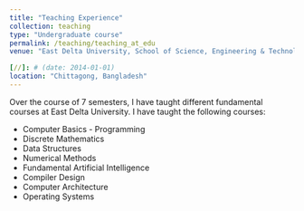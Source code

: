 ```yaml
---
title: "Teaching Experience"
collection: teaching
type: "Undergraduate course"
permalink: /teaching/teaching_at_edu
venue: "East Delta University, School of Science, Engineering & Technology"

[//]: # (date: 2014-01-01)
location: "Chittagong, Bangladesh"
---
```


Over the course of 7 semesters, I have taught different fundamental courses at East Delta University. I have taught the following courses:
 * Computer Basics - Programming
 * Discrete Mathematics
 * Data Structures
 * Numerical Methods
 * Fundamental Artificial Intelligence
 * Compiler Design
 * Computer Architecture
 * Operating Systems
